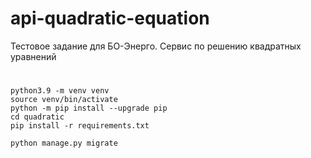 # api-quadratic-equation
Тестовое задание для БО-Энерго. Сервис по решению квадратных уравнений

#
```
python3.9 -m venv venv
source venv/bin/activate
python -m pip install --upgrade pip
cd quadratic
pip install -r requirements.txt

python manage.py migrate
```

